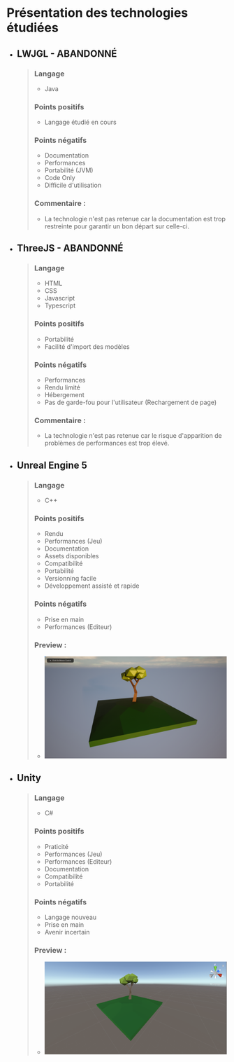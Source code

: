 # Présentation des technologies étudiées

- ## LWJGL - ABANDONNÉ
    > ### Langage
    >   * Java
    > ### Points positifs
    >   + Langage étudié en cours
    > ### Points négatifs
    >   - Documentation
    >   - Performances
    >   - Portabilité (JVM)
    >   - Code Only
    >   - Difficile d'utilisation
    > ### Commentaire :
    >   * La technologie n'est pas retenue car la documentation est trop restreinte pour garantir un bon départ sur celle-ci.

- ## ThreeJS - ABANDONNÉ
    > ### Langage
    >   * HTML
    >   * CSS
    >   * Javascript
    >   * Typescript
    > ### Points positifs
    >   + Portabilité
    >   + Facilité d'import des modèles
    > ### Points négatifs
    >   - Performances
    >   - Rendu limité
    >   - Hébergement
    >   - Pas de garde-fou pour l'utilisateur (Rechargement de page)
    > ### Commentaire :
    >   * La technologie n'est pas retenue car le risque d'apparition de problèmes de performances est trop élevé.

- ## Unreal Engine 5
    > ### Langage
    >   * C++
    > ### Points positifs
    >   + Rendu
    >   + Performances (Jeu)
    >   + Documentation
    >   + Assets disponibles
    >   + Compatibilité
    >   + Portabilité
    >   + Versionning facile
    >   + Développement assisté et rapide
    > ### Points négatifs
    >   - Prise en main
    >   - Performances (Editeur)
    > ### Preview :
    >   * ![previewUE5](./UE5_PREVIEW.png)

- ## Unity
    > ### Langage
    >   * C#
    > ### Points positifs
    >   + Praticité
    >   + Performances (Jeu)
    >   + Performances (Editeur)
    >   + Documentation
    >   + Compatibilité
    >   + Portabilité
    > ### Points négatifs
    >   - Langage nouveau
    >   - Prise en main
    >   - Avenir incertain
    > ### Preview :
    >   * ![previewUNITY](./UNITY_PREVIEW.png)